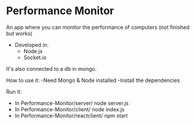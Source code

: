 # Performance Monitor
 
An app where you can monitor the performance of computers (not finished but works)

+ Developed in:
  - Node.js
  - Socket.io

It's also connected to a db in mongo.

How to use it:
-Need Mongo & Node installed
-Install the dependencies

Run it:
- In Performance-Monitor/server/   node server.js
- In Performance-Monitor/client/   node index.js
- In Performance-Monitor/reactclient/  npm start
